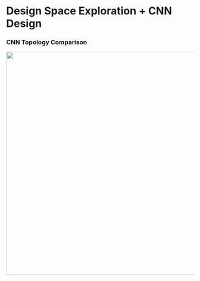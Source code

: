 # Design Space Exploration + CNN Design

### CNN Topology Comparison

<img src="https://github.com/dgschwend/zynqnet/raw/master/zynqnet%20cnn/topo-comparison/compare-all.jpg" width=600/>
